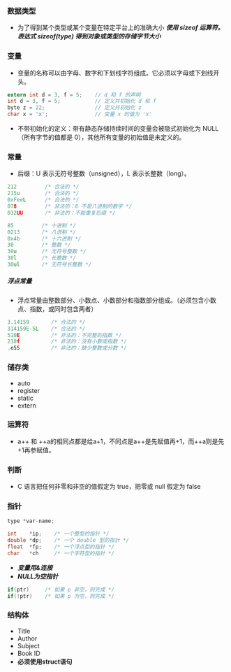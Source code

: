 ### 数据类型
- 为了得到某个类型或某个变量在特定平台上的准确大小 
***使用 sizeof 运算符。表达式 sizeof(type) 得到对象或类型的存储字节大小***
### 变量
- 变量的名称可以由字母、数字和下划线字符组成。它必须以字母或下划线开头。

```c
extern int d = 3, f = 5;    // d 和 f 的声明 
int d = 3, f = 5;           // 定义并初始化 d 和 f
byte z = 22;                // 定义并初始化 z
char x = 'x';               // 变量 x 的值为 'x'
```
- 不带初始化的定义：带有静态存储持续时间的变量会被隐式初始化为 NULL（所有字节的值都是 0），其他所有变量的初始值是未定义的。
### 常量
- 后缀：U 表示无符号整数（unsigned），L 表示长整数（long）。

```c
212         /* 合法的 */
215u        /* 合法的 */
0xFeeL      /* 合法的 */
078         /* 非法的：8 不是八进制的数字 */
032UU       /* 非法的：不能重复后缀 */
```
```C
85         /* 十进制 */
0213       /* 八进制 */
0x4b       /* 十六进制 */
30         /* 整数 */
30u        /* 无符号整数 */
30l        /* 长整数 */
30ul       /* 无符号长整数 */
```
##### 浮点常量
- 浮点常量由整数部分、小数点、小数部分和指数部分组成。（必须包含小数点、指数，或同时包含两者）
```c
3.14159       /* 合法的 */
314159E-5L    /* 合法的 */
510E          /* 非法的：不完整的指数 */
210f          /* 非法的：没有小数或指数 */
.e55          /* 非法的：缺少整数或分数 */
```
### 储存类
- auto
- register
- static
- extern

### 运算符
-  a++ 和 ++a的相同点都是给a+1，不同点是a++是先赋值再+1，而++a则是先+1再参赋值。



### 判断
- C 语言把任何非零和非空的值假定为 true，把零或 null 假定为 false

### 指针
```c
type *var-name;
```
```c
int    *ip;    /* 一个整型的指针 */
double *dp;    /* 一个 double 型的指针 */
float  *fp;    /* 一个浮点型的指针 */
char   *ch     /* 一个字符型的指针 */
```
- ***变量用&连接***
- ***NULL为空指针***
```c
if(ptr)     /* 如果 p 非空，则完成 */
if(!ptr)    /* 如果 p 为空，则完成 */
```
### 结构体
- Title
- Author
- Subject
- Book ID
- **必须使用struct语句**



